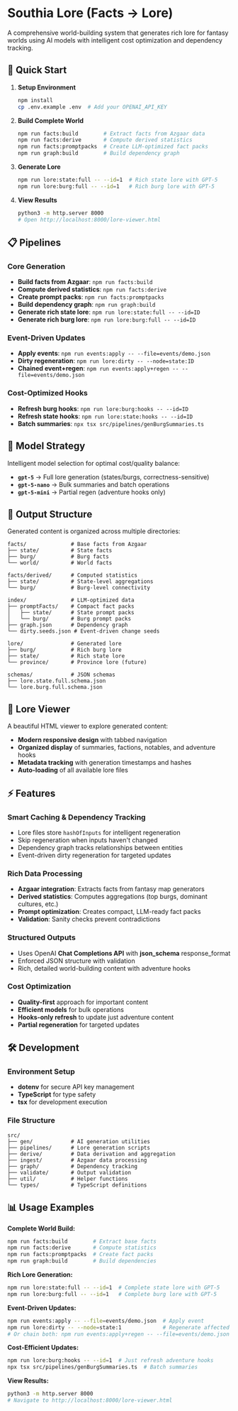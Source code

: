 # Southia Lore (Facts → Lore)

A comprehensive world-building system that generates rich lore for fantasy worlds using AI models with intelligent cost optimization and dependency tracking.

## 🚀 Quick Start

1. **Setup Environment**
   ```bash
   npm install
   cp .env.example .env  # Add your OPENAI_API_KEY
   ```

2. **Build Complete World**
   ```bash
   npm run facts:build        # Extract facts from Azgaar data
   npm run facts:derive       # Compute derived statistics
   npm run facts:promptpacks  # Create LLM-optimized fact packs
   npm run graph:build        # Build dependency graph
   ```

3. **Generate Lore**
   ```bash
   npm run lore:state:full -- --id=1  # Rich state lore with GPT-5
   npm run lore:burg:full -- --id=1   # Rich burg lore with GPT-5
   ```

4. **View Results**
   ```bash
   python3 -m http.server 8000
   # Open http://localhost:8000/lore-viewer.html
   ```

## 📋 Pipelines

### Core Generation
- **Build facts from Azgaar**: `npm run facts:build`
- **Compute derived statistics**: `npm run facts:derive`
- **Create prompt packs**: `npm run facts:promptpacks`
- **Build dependency graph**: `npm run graph:build`
- **Generate rich state lore**: `npm run lore:state:full -- --id=ID`
- **Generate rich burg lore**: `npm run lore:burg:full -- --id=ID`

### Event-Driven Updates
- **Apply events**: `npm run events:apply -- --file=events/demo.json`
- **Dirty regeneration**: `npm run lore:dirty -- --node=state:ID`
- **Chained event+regen**: `npm run events:apply+regen -- --file=events/demo.json`

### Cost-Optimized Hooks
- **Refresh burg hooks**: `npm run lore:burg:hooks -- --id=ID`
- **Refresh state hooks**: `npm run lore:state:hooks -- --id=ID`
- **Batch summaries**: `npx tsx src/pipelines/genBurgSummaries.ts`

## 🎯 Model Strategy

Intelligent model selection for optimal cost/quality balance:

- **`gpt-5`** → Full lore generation (states/burgs, correctness-sensitive)
- **`gpt-5-nano`** → Bulk summaries and batch operations
- **`gpt-5-mini`** → Partial regen (adventure hooks only)

## 📁 Output Structure

Generated content is organized across multiple directories:

```
facts/              # Base facts from Azgaar
├── state/          # State facts
├── burg/           # Burg facts
└── world/          # World facts

facts/derived/      # Computed statistics
├── state/          # State-level aggregations
└── burg/           # Burg-level connectivity

index/              # LLM-optimized data
├── promptFacts/    # Compact fact packs
│   ├── state/      # State prompt packs
│   └── burg/       # Burg prompt packs
├── graph.json      # Dependency graph
└── dirty.seeds.json # Event-driven change seeds

lore/               # Generated lore
├── burg/           # Rich burg lore
├── state/          # Rich state lore
└── province/       # Province lore (future)

schemas/            # JSON schemas
├── lore.state.full.schema.json
└── lore.burg.full.schema.json
```

## 🎨 Lore Viewer

A beautiful HTML viewer to explore generated content:

- **Modern responsive design** with tabbed navigation
- **Organized display** of summaries, factions, notables, and adventure hooks
- **Metadata tracking** with generation timestamps and hashes
- **Auto-loading** of all available lore files

## ⚡ Features

### Smart Caching & Dependency Tracking
- Lore files store `hashOfInputs` for intelligent regeneration
- Skip regeneration when inputs haven't changed
- Dependency graph tracks relationships between entities
- Event-driven dirty regeneration for targeted updates

### Rich Data Processing
- **Azgaar integration**: Extracts facts from fantasy map generators
- **Derived statistics**: Computes aggregations (top burgs, dominant cultures, etc.)
- **Prompt optimization**: Creates compact, LLM-ready fact packs
- **Validation**: Sanity checks prevent contradictions

### Structured Outputs
- Uses OpenAI **Chat Completions API** with **json_schema** response_format
- Enforced JSON structure with validation
- Rich, detailed world-building content with adventure hooks

### Cost Optimization
- **Quality-first** approach for important content
- **Efficient models** for bulk operations
- **Hooks-only refresh** to update just adventure content
- **Partial regeneration** for targeted updates

## 🛠️ Development

### Environment Setup
- **dotenv** for secure API key management
- **TypeScript** for type safety
- **tsx** for development execution

### File Structure
```
src/
├── gen/            # AI generation utilities
├── pipelines/      # Lore generation scripts
├── derive/         # Data derivation and aggregation
├── ingest/         # Azgaar data processing
├── graph/          # Dependency tracking
├── validate/       # Output validation
├── util/           # Helper functions
└── types/          # TypeScript definitions
```

## 📊 Usage Examples

**Complete World Build:**
```bash
npm run facts:build        # Extract base facts
npm run facts:derive       # Compute statistics
npm run facts:promptpacks  # Create fact packs
npm run graph:build        # Build dependencies
```

**Rich Lore Generation:**
```bash
npm run lore:state:full -- --id=1  # Complete state lore with GPT-5
npm run lore:burg:full -- --id=1   # Complete burg lore with GPT-5
```

**Event-Driven Updates:**
```bash
npm run events:apply -- --file=events/demo.json  # Apply event
npm run lore:dirty -- --node=state:1             # Regenerate affected
# Or chain both: npm run events:apply+regen -- --file=events/demo.json
```

**Cost-Efficient Updates:**
```bash
npm run lore:burg:hooks -- --id=1  # Just refresh adventure hooks
npx tsx src/pipelines/genBurgSummaries.ts  # Batch summaries
```

**View Results:**
```bash
python3 -m http.server 8000
# Navigate to http://localhost:8000/lore-viewer.html
```
